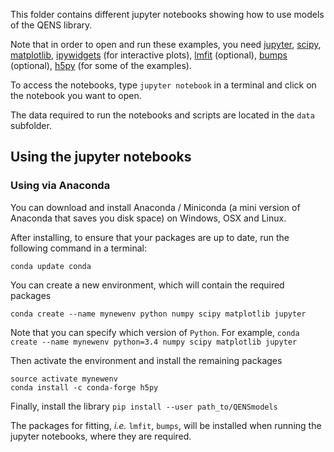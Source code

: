 This folder contains different jupyter notebooks showing how to use models of
the QENS library.

Note that in order to open and run these examples, you need [jupyter](http://jupyter.org/),
[scipy](https://www.scipy.org/),
[matplotlib](https://matplotlib.org/),
[ipywidgets](https://ipywidgets.readthedocs.io/en/latest/) (for interactive plots),
[lmfit](https://lmfit.github.io/lmfit-py/) (optional),
[bumps](https://github.com/bumps/bumps) (optional),
[h5py](https://www.h5py.org/) (for some of the examples).


To access the notebooks, type `jupyter notebook` in a terminal and click on
 the notebook you want to open.

The data required to run the notebooks and scripts are located in the `data` 
subfolder.


## Using the jupyter notebooks

### Using via Anaconda

You can download and install Anaconda / Miniconda (a mini version of 
Anaconda that saves you disk space)  on Windows, OSX and Linux.

After installing, to ensure that your packages are up to date, 
run the following command in a terminal:

```
conda update conda
```

You can create a new environment, which will contain the required packages

```
conda create --name mynewenv python numpy scipy matplotlib jupyter
```

Note that you can specify which version of `Python`. For example, 
`conda create --name mynewenv python=3.4 numpy scipy matplotlib jupyter` 

Then activate the environment and install the remaining packages
```
source activate mynewenv
conda install -c conda-forge h5py
```
Finally, install the library
``` pip install --user path_to/QENSmodels ```

The packages for fitting, *i.e.* `lmfit`, `bumps`, will be installed when 
running the jupyter notebooks, where they are required.
